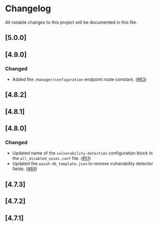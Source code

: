 # Changelog

All notable changes to this project will be documented in this file.

## [5.0.0]

## [4.9.0]

### Changed
- Added the `/manager/configuration` endpoint route constant. ([#63](https://github.com/wazuh/qa-integration-framework/pull/63))

## [4.8.2]

## [4.8.1]

## [4.8.0]

### Changed
- Updated name of the `vulnerability-detection` configuration block in the `all_disabled_ossec.conf` file. ([#51](https://github.com/wazuh/qa-integration-framework/pull/51))
- Updated the `wazuh-db_template.json` to remove vulnerability detector fields. ([#89](https://github.com/wazuh/qa-integration-framework/pull/89))

## [4.7.3]

## [4.7.2]

## [4.7.1]
